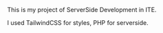 This is my project of ServerSide Development in ITE.

I used TailwindCSS for styles, PHP for serverside.

